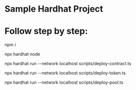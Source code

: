 # Sample Hardhat Project

# Follow step by step:

npm i

npx hardhat node

npx hardhat run --network localhost scripts/deploy-contract.ts

npx hardhat run --network localhost scripts/deploy-token.ts

npx hardhat run --network localhost scripts/deploy-pool.ts
